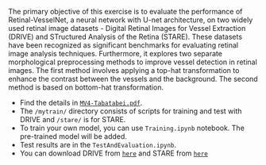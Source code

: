 The primary objective of this exercise is to evaluate the performance of Retinal-VesselNet, a neural network with U-net architecture, on two widely used retinal image datasets - Digital Retinal Images for Vessel Extraction (DRIVE) and STructured Analysis of the Retina (STARE). These datasets have been recognized as significant benchmarks for evaluating retinal image analysis techniques. 
Furthermore, it explores two separate morphological preprocessing methods to improve vessel detection in retinal images. The first method involves applying a top-hat transformation to enhance the contrast between the vessels and the background. The second method is based on bottom-hat transformation. 
- Find the details in [```MV4-Tabatabei.pdf```](https://github.com/TahaTabatabaei/Retina-VesselNet/blob/master/MV4-Tabatabaei.pdf).
- The `/mytrain/` directory consists of scripts for training and test with DRIVE and `/stare/` is for STARE. 
- To train your own model, you can use `Training.ipynb` notebook. The pre-trained model will be added.
- Test results are in the `TestAndEvaluation.ipynb`.
- You can download DRIVE from [```here```](https://drive.grand-challenge.org/) and STARE from [```here```](https://cecas.clemson.edu/~ahoover/stare/)


